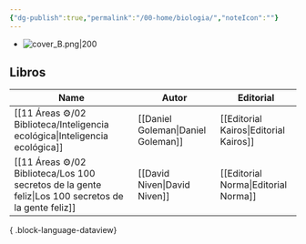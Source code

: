 ```yaml
---
{"dg-publish":true,"permalink":"/00-home/biologia/","noteIcon":""}
---
```


- ![cover_B.png|200](/img/user/02%20Image/cover_B.png)
## Libros
| Name                                                                                                   | Autor                              | Editorial                              |
| ------------------------------------------------------------------------------------------------------ | ---------------------------------- | -------------------------------------- |
| [[11 Áreas ⚙/02 Biblioteca/Inteligencia ecológica\|Inteligencia ecológica]]                         | [[Daniel Goleman\|Daniel Goleman]] | [[Editorial Kairos\|Editorial Kairos]] |
| [[11 Áreas ⚙/02 Biblioteca/Los 100 secretos de la gente feliz\|Los 100 secretos de la gente feliz]] | [[David Niven\|David Niven]]       | [[Editorial Norma\|Editorial Norma]]   |

{ .block-language-dataview}